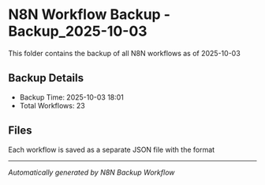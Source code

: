 # N8N Workflow Backup -Backup_2025-10-03

This folder contains the backup of all N8N workflows as of 2025-10-03

## Backup Details
- Backup Time: 2025-10-03 18:01
- Total Workflows: 23

## Files
Each workflow is saved as a separate JSON file with the format

---
*Automatically generated by N8N Backup Workflow*